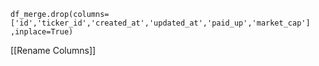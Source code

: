 	df_merge.drop(columns=['id','ticker_id','created_at','updated_at','paid_up','market_cap']
	,inplace=True)

[[Rename Columns]]